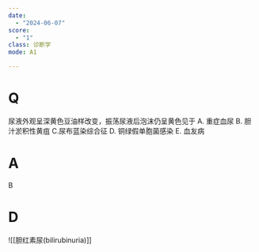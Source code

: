 ```yaml
---
date:
  - "2024-06-07"
score:
  - "1"
class: 诊断学
mode: A1

---
```



# Q
尿液外观呈深黄色豆油样改变，振荡尿液后泡沫仍呈黄色见于
A. 重症血尿 
B. 胆汁淤积性黄疽 
C.尿布蓝染综合征
D. 铜绿假单胞菌感染 
E. 血友病

# A

B


# D
![[胆红素尿(bilirubinuria)]]